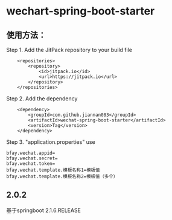 # wechart-spring-boot-starter
## 使用方法：  
Step 1. Add the JitPack repository to your build file  
```
	<repositories>
		<repository>
		    <id>jitpack.io</id>
		    <url>https://jitpack.io</url>
		</repository>
	</repositories> 
```
Step 2. Add the dependency  
```
	<dependency>
	    <groupId>com.github.jiannan083</groupId>
	    <artifactId>wechat-spring-boot-starter</artifactId>
	    <version>Tag</version>
	</dependency>
```
Step 3. "application.properties" use  
```
bfay.wechat.appid=
bfay.wechat.secret=
bfay.wechat.token=
bfay.wechat.template.模板名称1=模板值
bfay.wechat.template.模板名称2=模板值（多个）
```
## 2.0.2
基于springboot 2.1.6.RELEASE  